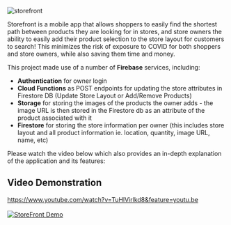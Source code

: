![storefront](https://user-images.githubusercontent.com/56200997/122428279-c7735800-cf5f-11eb-914e-bb4629398c4e.png)

Storefront is a mobile app that allows shoppers to easily find the shortest path between products they are looking for in stores, and store owners the ability to easily add their product selection to the store layout for customers to search! This minimizes the risk of exposure to COVID for both shoppers and store owners, while also saving them time and money.

This project made use of a number of **Firebase** services, including: <br>
* **Authentication** for owner login
* **Cloud Functions** as POST endpoints for updating the store attributes in Firestore DB (Update Store Layout or Add/Remove Products) 
* **Storage** for storing the images of the products the owner adds - the image URL is then stored in the Firestore db as an attribute of the product associated with it
* **Firestore** for storing the store information per owner (this includes store layout and all product information ie. location, quantity, image URL, name, etc)

Please watch the video below which also provides an in-depth explanation of the application and its features:

## Video Demonstration
https://www.youtube.com/watch?v=TuHlVirlkd8&feature=youtu.be
<br>
<br>
[![StoreFront Demo](http://img.youtube.com/vi/T1N5sZI_OZ4/0.jpg)](https://www.youtube.com/watch?v=TuHlVirlkd8&feature=youtu.be)

